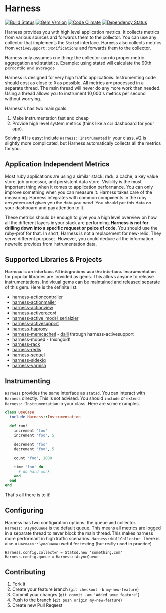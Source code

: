 # Harness
[![Build Status](https://secure.travis-ci.org/ahawkins/harness.png?branch=master)][travis]
[![Gem Version](https://badge.fury.io/rb/harness.png)][gem]
[![Code Climate](https://codeclimate.com/github/ahawkins/harness.png)][codeclimate]
[![Dependency Status](https://gemnasium.com/ahawkins/harness.png?travis)][gemnasium]

[gem]: https://rubygems.org/gems/harness
[travis]: http://travis-ci.org/ahawkins/harness
[gemnasium]: https://gemnasium.com/ahawkins/harness
[codeclimate]: https://codeclimate.com/github/ahawkins/harness
[coveralls]: https://coveralls.io/r/ahawkins/harness

Harness provides you with high level application metrics. It collects
metrics from various sources and forwards them to the collector. You
can use any collector that implements the `Statsd` interface. Harness
also collects metrics from `ActiveSupport::Notifications` and forwards
them to the collector.

Harness only assumes one thing: the collector can do proper metric
aggregation and statistics. Example: using statsd will calculate the
90th percentile and averages.

Harness is designed for very high traffic applications. Instrumenting
code should cost as close to 0 as possible. All metrics are processed
in a separate thread. The main thread will never do any more work than
needed. Using a thread allows you to instrument 10,000's metrics per
second without worrying.

Harness's has two main goals:

1. Make instrumentation fast and cheap
2. Provide high level system metrics (think like a car dashboard for
   your app).

Solving #1 is easy: include `Harness::Instrumented` in your class. #2
is slightly more complicated, but Harness automatically collects all
the metrics for you.

## Application Independent Metrics

Most ruby applications are using a similar stack: rack, a cache, a key
value store, job processor, and persistent data store. Visiblity is
the most important thing when it comes to application performance. You
can only improve something when you can measure it. Harness takes care
of the measuring. Harness integrates with common components in the
ruby eosystem and gives you the data you need. You should put this
data on your dashboard and pay attention to it.

These metrics should be enough to give you a high level overview on
how all the different layers in your stack are performing. **Harness
is not for drilling down into a specific request or peice of code.**
You should use the ruby-prof for that. In short, Harness is not a
replacement for new-relic. They serve different purposes. However, you
could deduce all the information newrelic provides from
instrumentation data.

## Supported Libraries & Projects

Harness is an interface. All integrations use the interface.
Instrumentation for popular libraries are provided as gems. This
allows anyone to release instrumentations. Individual gems can be
maintained and released separate of this gem. Here is the definite
list.

* [harness-actioncontroller](http://github.com/ahawkins/harness-actioncontroller)
* [harness-actionmailer](http://github.com/ahawkins/harness-actionmailer)
* [harness-actionview](http://github.com/ahawkins/harness-actionview)
* [harness-activerecord](http://github.com/ahawkins/harness/activerecord)
* [harness-active\_model\_serialzier](http://github.com/ahawkins/harness-active_model_serializers)
* [harness-activesupport](http://github.com/ahawkins/harness-activesupport)
* [harness-haproxy](http://github.com/ahawkins/harness-haproxy)
* [harness-memcached](http://github.com/ahawkins/harness-memcached) - [dalli](http://github.com/merpahm/dalli) through harness-activesupport
* [harness-moped](http://github.com/ahawkins/harness-moped) - (mongoid)
* [harness-rack](http://github.com/ahawkins/harness-rack)
* [harness-redis](http://github.com/ahawkins/harness-redis)
* [harness-sequel](http://github.com/ahawkins/harness-sequel)
* [harness-sidekiq](http://github.com/ahawkins/harness-sidekiq)
* [harness-varnish](http://github.com/ahawkins/harness-varnish)

## Instrumenting

`Harness` provides the same interface as `statsd`. You can interact
with `Harness` directly. This is not advised. You should `include` or
`extend` `Harness::Instrumentation` in your class. Here are some
examples.

```ruby
class UseCase
  include Harness::Instrumentation

  def run!
    increment 'foo'
    increment 'foo', 5

    decrement 'foo'
    decrement 'foo', 5

    count 'foo', 1000

    time 'foo' do
      # do hard work
    end
  end
end
```

That's all there is to it!

## Configuring

Harness has two configuration options: the queue and collector.
`Harness::AsyncQueue` is the default queue. This means all metrics are
logged in a separate thread to never block the main thread. This makes
harness more performant in high traffic scenarios.
`Harness::NullCollector`. There is also a `Harness::SyncQueue`
useful for testing (but really used in practice).

```
Harness.config.collector = Statsd.new 'something.com'
Harness.config.queue = Harness::AsyncQueue
```

## Contributing

1. Fork it
2. Create your feature branch (`git checkout -b my-new-feature`)
3. Commit your changes (`git commit -am 'Added some feature'`)
4. Push to the branch (`git push origin my-new-feature`)
5. Create new Pull Request

